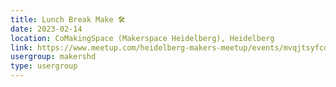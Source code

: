 ```yaml
---
title: Lunch Break Make 🛠️
date: 2023-02-14
location: CoMakingSpace (Makerspace Heidelberg), Heidelberg
link: https://www.meetup.com/heidelberg-makers-meetup/events/mvqjtsyfcdbsb/
usergroup: makershd
type: usergroup
---
```

